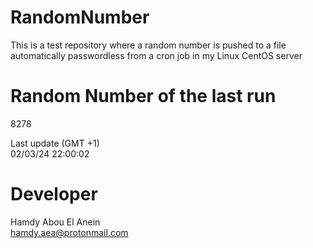 # RandomNumber    
This is a test repository where a random number is pushed to a file automatically passwordless from a cron job in my Linux CentOS server    
# Random Number of the last run   
8278
      
Last update (GMT +1)    
02/03/24 22:00:02
# Developer    
Hamdy Abou El Anein   
hamdy.aea@protonmail.com
